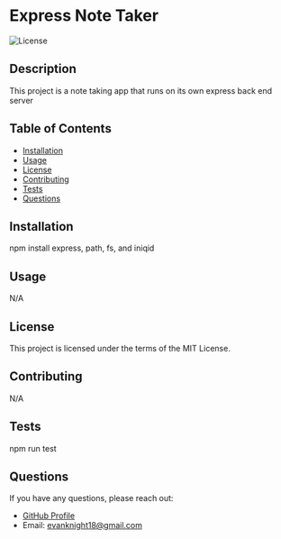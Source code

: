 
# Express Note Taker

![License](https://img.shields.io/badge/License-MIT-blue.svg)

## Description

This project is a note taking app that runs on its own express back end server

## Table of Contents

- [Installation](#installation)
- [Usage](#usage)
- [License](#license)
- [Contributing](#contributing)
- [Tests](#tests)
- [Questions](#questions)

## Installation

npm install express, path, fs, and iniqid

## Usage

N/A

## License

This project is licensed under the terms of the MIT License.

## Contributing

N/A

## Tests

npm run test

## Questions

If you have any questions, please reach out:

- [GitHub Profile](https://github.com/evanknight18)
- Email: evanknight18@gmail.com
